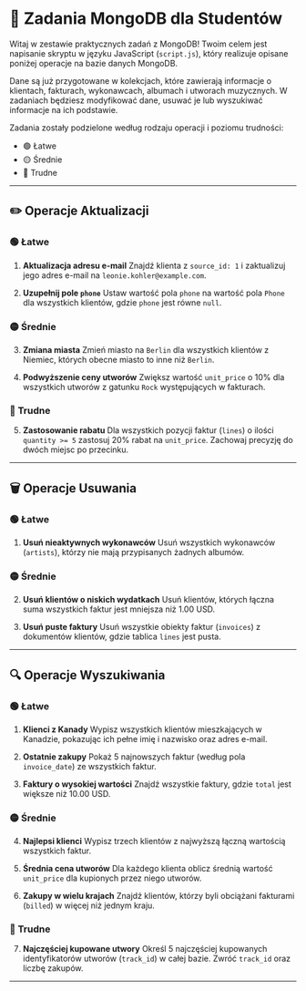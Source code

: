 # 💾 Zadania MongoDB dla Studentów

Witaj w zestawie praktycznych zadań z MongoDB! Twoim celem jest napisanie skryptu w języku JavaScript (`script.js`), który realizuje opisane poniżej operacje na bazie danych MongoDB.

Dane są już przygotowane w kolekcjach, które zawierają informacje o klientach, fakturach, wykonawcach, albumach i utworach muzycznych. W zadaniach będziesz modyfikować dane, usuwać je lub wyszukiwać informacje na ich podstawie.

Zadania zostały podzielone według rodzaju operacji i poziomu trudności:

* 🟢 Łatwe
* 🟡 Średnie
* 🔴 Trudne

---

## ✏️ Operacje Aktualizacji

### 🟢 Łatwe

1. **Aktualizacja adresu e-mail**
   Znajdź klienta z `source_id: 1` i zaktualizuj jego adres e-mail na `leonie.kohler@example.com`.

2. **Uzupełnij pole `phone`**
   Ustaw wartość pola `phone` na wartość pola `Phone` dla wszystkich klientów, gdzie `phone` jest równe `null`.

### 🟡 Średnie

3. **Zmiana miasta**
   Zmień miasto na `Berlin` dla wszystkich klientów z Niemiec, których obecne miasto to inne niż `Berlin`.

4. **Podwyższenie ceny utworów**
   Zwiększ wartość `unit_price` o 10% dla wszystkich utworów z gatunku `Rock` występujących w fakturach.

### 🔴 Trudne

5. **Zastosowanie rabatu**
   Dla wszystkich pozycji faktur (`lines`) o ilości `quantity >= 5` zastosuj 20% rabat na `unit_price`. Zachowaj precyzję do dwóch miejsc po przecinku.

---

## 🗑️ Operacje Usuwania

### 🟢 Łatwe

1. **Usuń nieaktywnych wykonawców**
   Usuń wszystkich wykonawców (`artists`), którzy nie mają przypisanych żadnych albumów.

### 🟡 Średnie

2. **Usuń klientów o niskich wydatkach**
   Usuń klientów, których łączna suma wszystkich faktur jest mniejsza niż 1.00 USD.

3. **Usuń puste faktury**
   Usuń wszystkie obiekty faktur (`invoices`) z dokumentów klientów, gdzie tablica `lines` jest pusta.

---

## 🔍 Operacje Wyszukiwania

### 🟢 Łatwe

1. **Klienci z Kanady**
   Wypisz wszystkich klientów mieszkających w Kanadzie, pokazując ich pełne imię i nazwisko oraz adres e-mail.

2. **Ostatnie zakupy**
   Pokaż 5 najnowszych faktur (według pola `invoice_date`) ze wszystkich faktur.

3. **Faktury o wysokiej wartości**
   Znajdź wszystkie faktury, gdzie `total` jest większe niż 10.00 USD.

### 🟡 Średnie

4. **Najlepsi klienci**
   Wypisz trzech klientów z najwyższą łączną wartością wszystkich faktur.

5. **Średnia cena utworów**
   Dla każdego klienta oblicz średnią wartość `unit_price` dla kupionych przez niego utworów.

6. **Zakupy w wielu krajach**
   Znajdź klientów, którzy byli obciążani fakturami (`billed`) w więcej niż jednym kraju.

### 🔴 Trudne

7. **Najczęściej kupowane utwory**
   Określ 5 najczęściej kupowanych identyfikatorów utworów (`track_id`) w całej bazie. Zwróć `track_id` oraz liczbę zakupów.

---

